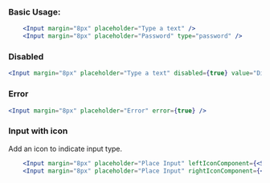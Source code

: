 ### Basic Usage:

```jsx
    <Input margin="8px" placeholder="Type a text" />
    <Input margin="8px" placeholder="Password" type="password" />
```

### Disabled

```jsx
<Input margin="8px" placeholder="Type a text" disabled={true} value="Disabled" />
```

### Error

```jsx
<Input margin="8px" placeholder="Error" error={true} />
```

### Input with icon

Add an icon to indicate input type.

```jsx
    <Input margin="8px" placeholder="Place Input" leftIconComponent={<Search />} />
    <Input margin="8px" placeholder="Place Input" rightIconComponent={<RightArrow />} />
```
